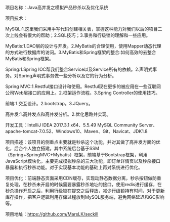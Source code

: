 项目名称：Java高并发之模拟产品秒杀以及优化系统 

项目技术：

MySQL:1.这里我们采用手写代码创建相关表，掌握这种能力对我们以后的项目二次上线会有很大的帮助；2.SQL技巧；3.事务和行级锁的理解和一些应用。

MyBatis:1.DAO层的设计与开发。2.MyBatis的合理使用，使用Mapper动态代理的方式进行数据库的访问。3.MyBatis和Spring框架的整合:如何高效的去整合MyBatis和Spring框架。

Spring:1.Spring IOC帮我们整合Service以及Service所有的依赖。2.声明式事务。对Spring声明式事务做一些分析以及它的行为分析。

Spring MVC:1.Restful接口设计和使用。Restful现在更多的被应用在一些互联网公司Web层接口的应用上。2.框架运作流程。3.Spring Controller的使用技巧。

前端:1.交互设计。2.bootstrap。3.JQuery。

高并发:1.高并发点和高并发分析。2.优化思路并实现。


开发工具：IntelliJ IDEA 2017.3.1 x64、5.5.49 MySQL Community Server、apache-tomcat-7.0.52、Windows10、Maven、Git、Navicat、JDK1.8

项目描述：该项目的侧重点主要就是秒杀这个功能，并对其做了高并发方面的优化，后台个人独立搭建。其中系统后台基于SSM（Spring+SpringMVC+Mybatis）框架，前端基于Bootstrap框架，利用JavaScript模块化，主要完成模拟秒杀的三大功能，即订单详情页以及秒杀接口暴露和执行秒杀功能。对于实现基本功能的基础上再对系统进行优化。

项目优化：前端静态页面采用CDN缓存，实现动静态数据分离，秒杀按钮做防重复处理，在秒杀未开启的时候需要暴露秒杀地址的接口，使用redis进行缓存，在秒杀操作开启之后，利用行级锁在提交之后释放，减少行级锁持有时间，对于更新库存操作，把客户逻辑利用存储过程放到MySQL服务端，避免网络延迟和GC影响等。

项目地址：https://github.com/MarsLK/seckill
